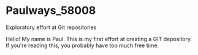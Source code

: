 # Paulways_58008
Exploratory effort at Git repositories

Hello!  My name is Paul.  This is my first effort at creating a GIT depository.  
If you're reading this, you probably have too much free time.
